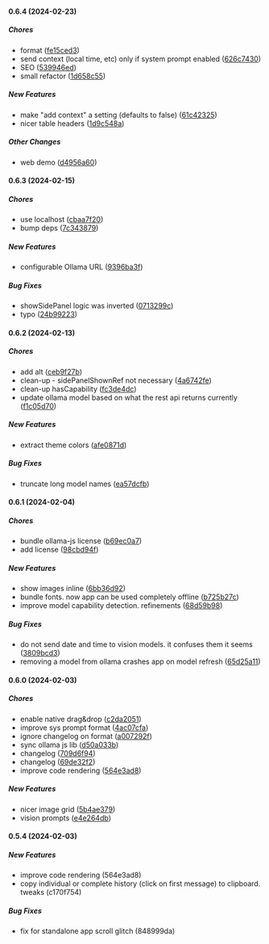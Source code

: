#### 0.6.4 (2024-02-23)

##### Chores

*  format ([fe15ced3](https://github.com/da-z/llamazing/commit/fe15ced3a061d933efe34eaf4c1b62917a4af632))
*  send context (local time, etc) only if system prompt enabled ([626c7430](https://github.com/da-z/llamazing/commit/626c74300fa5abbfe1a73a00748e6154ba39c2f6))
*  SEO ([539946ed](https://github.com/da-z/llamazing/commit/539946edbd341fd648b4e1e0e608626c2a42e7fc))
*  small refactor ([1d658c55](https://github.com/da-z/llamazing/commit/1d658c55a55943334b963357dba739a925ecf165))

##### New Features

*  make "add context" a setting (defaults to false) ([61c42325](https://github.com/da-z/llamazing/commit/61c42325db12e072de51de7ad833840566516688))
*  nicer table headers ([1d9c548a](https://github.com/da-z/llamazing/commit/1d9c548ac98cc5c8142c0477849f0d80bac4c0b8))

##### Other Changes

*  web demo ([d4956a60](https://github.com/da-z/llamazing/commit/d4956a60263daf87ff8465041eb40316a9f2b8bd))

#### 0.6.3 (2024-02-15)

##### Chores

*  use localhost ([cbaa7f20](https://github.com/da-z/llamazing/commit/cbaa7f205ab0e229489a71fa29769af80af5b686))
*  bump deps ([7c343879](https://github.com/da-z/llamazing/commit/7c343879e21aee60970b138ef00c0a101149d066))

##### New Features

*  configurable Ollama URL ([9396ba3f](https://github.com/da-z/llamazing/commit/9396ba3f25faef96b6325ee3c9aad988ca09e577))

##### Bug Fixes

*  showSidePanel logic was inverted ([0713299c](https://github.com/da-z/llamazing/commit/0713299c9dae36bee76ac5976bddf66c1913f53f))
*  typo ([24b99223](https://github.com/da-z/llamazing/commit/24b992231da22989a27458ff8324e158e38b6135))

#### 0.6.2 (2024-02-13)

##### Chores

*  add alt ([ceb9f27b](https://github.com/da-z/llamazing/commit/ceb9f27bf92d239329e4922ea8fe965ceaae41dc))
*  clean-up - sidePanelShownRef not necessary ([4a6742fe](https://github.com/da-z/llamazing/commit/4a6742fe83d19cd69d4cb09213c438691ecd91bd))
*  clean-up hasCapability ([fc3de4dc](https://github.com/da-z/llamazing/commit/fc3de4dcfb0a7ab071d08eca83e956db5fcce4d3))
*  update ollama model based on what the rest api returns currently ([f1c05d70](https://github.com/da-z/llamazing/commit/f1c05d70a1a2cb2b38fcc9e5e287d2df4c8e84d3))

##### New Features

*  extract theme colors ([afe0871d](https://github.com/da-z/llamazing/commit/afe0871df38b354dbbdb72818962152b8c9b647b))

##### Bug Fixes

*  truncate long model names ([ea57dcfb](https://github.com/da-z/llamazing/commit/ea57dcfbb3fba696427c75e05a4976f61ccffe75))

#### 0.6.1 (2024-02-04)

##### Chores

*  bundle ollama-js license ([b69ec0a7](https://github.com/da-z/llamazing/commit/b69ec0a7348f4992750ecdb115679b39b5942aaf))
*  add license ([98cbd94f](https://github.com/da-z/llamazing/commit/98cbd94fd9a6c5a5d7ce861f2c05db5378804806))

##### New Features

*  show images inline ([6bb36d92](https://github.com/da-z/llamazing/commit/6bb36d92c8a25131ceb3c3280bf7ac38d92438db))
*  bundle fonts. now app can be used completely offline ([b725b27c](https://github.com/da-z/llamazing/commit/b725b27c6154384e167bce9a1c0ca506f65a2f0d))
*  improve model capability detection. refinements ([68d59b98](https://github.com/da-z/llamazing/commit/68d59b98b7f8c552a1a43330d35d1f661336fbc1))

##### Bug Fixes

*  do not send date and time to vision models. it confuses them it seems ([3809bcd3](https://github.com/da-z/llamazing/commit/3809bcd3fb350e3b00b7dca0032aabfb99e0f9ae))
*  removing a model from ollama crashes app on model refresh ([65d25a11](https://github.com/da-z/llamazing/commit/65d25a11645e1b458d12f1a325bb91619cac29d0))

#### 0.6.0 (2024-02-03)

##### Chores

*  enable native drag&drop ([c2da2051](https://github.com/da-z/llamazing/commit/c2da20512fe647769a6c9f1e9bea3597e20bbd18))
*  improve sys prompt format ([4ac07cfa](https://github.com/da-z/llamazing/commit/4ac07cfad4e12471a0bcfef45edc06d3ed10162c))
*  ignore changelog on format ([a007292f](https://github.com/da-z/llamazing/commit/a007292f260d9bbb1057a53ca34c7ffc10f3a5ce))
*  sync ollama js lib ([d50a033b](https://github.com/da-z/llamazing/commit/d50a033b74319374524ba677d444ec9ada837da5))
*  changelog ([709d6f94](https://github.com/da-z/llamazing/commit/709d6f94b3e3fec167b39ee8fb8e8758ef50b74f))
*  changelog ([69de32f2](https://github.com/da-z/llamazing/commit/69de32f2536eaa6b70ac809936ad47f1b6a96614))
*  improve code rendering ([564e3ad8](https://github.com/da-z/llamazing/commit/564e3ad86016f62a8e8f30e30928a10d85958ff1))

##### New Features

*  nicer image grid ([5b4ae379](https://github.com/da-z/llamazing/commit/5b4ae37978743fc187c7a0609976cadcaa289f1e))
*  vision prompts ([e4e264db](https://github.com/da-z/llamazing/commit/e4e264db536002787f5ad8f1016a31f4832c71e8))

#### 0.5.4 (2024-02-03)

##### New Features

*  improve code rendering (564e3ad8)
*  copy individual or complete history (click on first message) to clipboard. tweaks (c170f754)

##### Bug Fixes

*  fix for standalone app scroll glitch (848999da)

